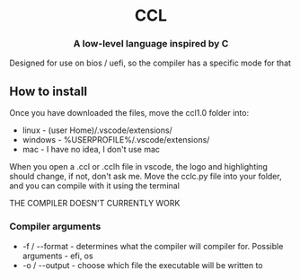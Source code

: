 <h1 align="center">CCL</h1>
<h3 align="center">A low-level language inspired by C</h3>

<p>Designed for use on bios / uefi, so the compiler has a specific mode for that</p>

<h2>How to install</h2>
<p>Once you have downloaded the files, move the ccl1.0 folder into:
<ul>
    <li>linux   - (user Home)/.vscode/extensions/</li>
    <li>windows - %USERPROFILE%/.vscode/extensions/</li>
    <li>mac     - I have no idea, I don't use mac</li>
</ul>
<p>When you open a .ccl or .cclh file in vscode, the logo and highlighting should change, if not, don't ask me.
Move the cclc.py file into your folder, and you can compile with it using the terminal</p>

<p>THE COMPILER DOESN'T CURRENTLY WORK</p>

<h3>Compiler arguments</h3>

<ul>
    <li>-f / --format - determines what the compiler will compiler for. Possible arguments - efi, os</li>
    <li>-o / --output - choose which file the executable will be written to</li>
</ul>